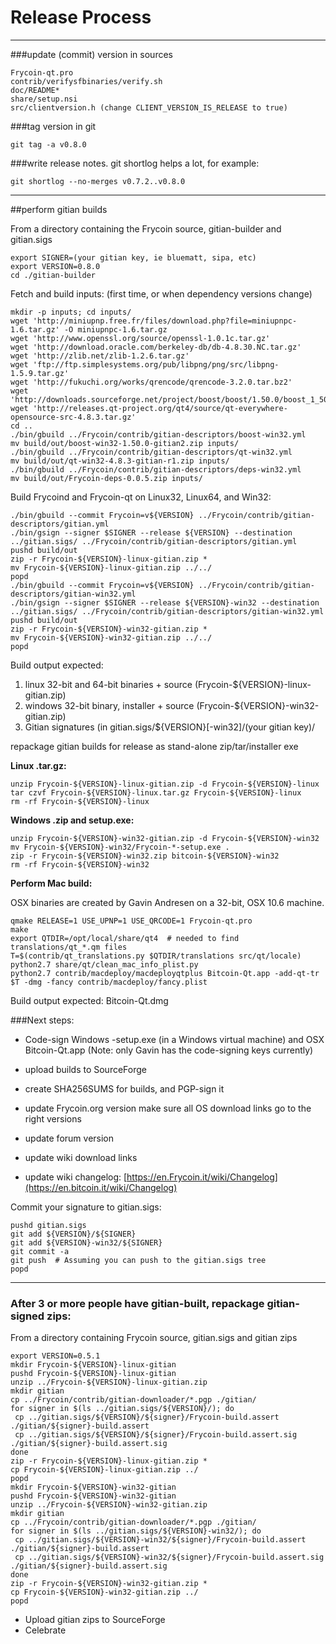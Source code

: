 Release Process
====================

* * *

###update (commit) version in sources


	Frycoin-qt.pro
	contrib/verifysfbinaries/verify.sh
	doc/README*
	share/setup.nsi
	src/clientversion.h (change CLIENT_VERSION_IS_RELEASE to true)

###tag version in git

	git tag -a v0.8.0

###write release notes. git shortlog helps a lot, for example:

	git shortlog --no-merges v0.7.2..v0.8.0

* * *

##perform gitian builds

 From a directory containing the Frycoin source, gitian-builder and gitian.sigs
  
	export SIGNER=(your gitian key, ie bluematt, sipa, etc)
	export VERSION=0.8.0
	cd ./gitian-builder

 Fetch and build inputs: (first time, or when dependency versions change)

	mkdir -p inputs; cd inputs/
	wget 'http://miniupnp.free.fr/files/download.php?file=miniupnpc-1.6.tar.gz' -O miniupnpc-1.6.tar.gz
	wget 'http://www.openssl.org/source/openssl-1.0.1c.tar.gz'
	wget 'http://download.oracle.com/berkeley-db/db-4.8.30.NC.tar.gz'
	wget 'http://zlib.net/zlib-1.2.6.tar.gz'
	wget 'ftp://ftp.simplesystems.org/pub/libpng/png/src/libpng-1.5.9.tar.gz'
	wget 'http://fukuchi.org/works/qrencode/qrencode-3.2.0.tar.bz2'
	wget 'http://downloads.sourceforge.net/project/boost/boost/1.50.0/boost_1_50_0.tar.bz2'
	wget 'http://releases.qt-project.org/qt4/source/qt-everywhere-opensource-src-4.8.3.tar.gz'
	cd ..
	./bin/gbuild ../Frycoin/contrib/gitian-descriptors/boost-win32.yml
	mv build/out/boost-win32-1.50.0-gitian2.zip inputs/
	./bin/gbuild ../Frycoin/contrib/gitian-descriptors/qt-win32.yml
	mv build/out/qt-win32-4.8.3-gitian-r1.zip inputs/
	./bin/gbuild ../Frycoin/contrib/gitian-descriptors/deps-win32.yml
	mv build/out/Frycoin-deps-0.0.5.zip inputs/

 Build Frycoind and Frycoin-qt on Linux32, Linux64, and Win32:
  
	./bin/gbuild --commit Frycoin=v${VERSION} ../Frycoin/contrib/gitian-descriptors/gitian.yml
	./bin/gsign --signer $SIGNER --release ${VERSION} --destination ../gitian.sigs/ ../Frycoin/contrib/gitian-descriptors/gitian.yml
	pushd build/out
	zip -r Frycoin-${VERSION}-linux-gitian.zip *
	mv Frycoin-${VERSION}-linux-gitian.zip ../../
	popd
	./bin/gbuild --commit Frycoin=v${VERSION} ../Frycoin/contrib/gitian-descriptors/gitian-win32.yml
	./bin/gsign --signer $SIGNER --release ${VERSION}-win32 --destination ../gitian.sigs/ ../Frycoin/contrib/gitian-descriptors/gitian-win32.yml
	pushd build/out
	zip -r Frycoin-${VERSION}-win32-gitian.zip *
	mv Frycoin-${VERSION}-win32-gitian.zip ../../
	popd

  Build output expected:

  1. linux 32-bit and 64-bit binaries + source (Frycoin-${VERSION}-linux-gitian.zip)
  2. windows 32-bit binary, installer + source (Frycoin-${VERSION}-win32-gitian.zip)
  3. Gitian signatures (in gitian.sigs/${VERSION}[-win32]/(your gitian key)/

repackage gitian builds for release as stand-alone zip/tar/installer exe

**Linux .tar.gz:**

	unzip Frycoin-${VERSION}-linux-gitian.zip -d Frycoin-${VERSION}-linux
	tar czvf Frycoin-${VERSION}-linux.tar.gz Frycoin-${VERSION}-linux
	rm -rf Frycoin-${VERSION}-linux

**Windows .zip and setup.exe:**

	unzip Frycoin-${VERSION}-win32-gitian.zip -d Frycoin-${VERSION}-win32
	mv Frycoin-${VERSION}-win32/Frycoin-*-setup.exe .
	zip -r Frycoin-${VERSION}-win32.zip bitcoin-${VERSION}-win32
	rm -rf Frycoin-${VERSION}-win32

**Perform Mac build:**

  OSX binaries are created by Gavin Andresen on a 32-bit, OSX 10.6 machine.

	qmake RELEASE=1 USE_UPNP=1 USE_QRCODE=1 Frycoin-qt.pro
	make
	export QTDIR=/opt/local/share/qt4  # needed to find translations/qt_*.qm files
	T=$(contrib/qt_translations.py $QTDIR/translations src/qt/locale)
	python2.7 share/qt/clean_mac_info_plist.py
	python2.7 contrib/macdeploy/macdeployqtplus Bitcoin-Qt.app -add-qt-tr $T -dmg -fancy contrib/macdeploy/fancy.plist

 Build output expected: Bitcoin-Qt.dmg

###Next steps:

* Code-sign Windows -setup.exe (in a Windows virtual machine) and
  OSX Bitcoin-Qt.app (Note: only Gavin has the code-signing keys currently)

* upload builds to SourceForge

* create SHA256SUMS for builds, and PGP-sign it

* update Frycoin.org version
  make sure all OS download links go to the right versions

* update forum version

* update wiki download links

* update wiki changelog: [https://en.Frycoin.it/wiki/Changelog](https://en.bitcoin.it/wiki/Changelog)

Commit your signature to gitian.sigs:

	pushd gitian.sigs
	git add ${VERSION}/${SIGNER}
	git add ${VERSION}-win32/${SIGNER}
	git commit -a
	git push  # Assuming you can push to the gitian.sigs tree
	popd

-------------------------------------------------------------------------

### After 3 or more people have gitian-built, repackage gitian-signed zips:

From a directory containing Frycoin source, gitian.sigs and gitian zips

	export VERSION=0.5.1
	mkdir Frycoin-${VERSION}-linux-gitian
	pushd Frycoin-${VERSION}-linux-gitian
	unzip ../Frycoin-${VERSION}-linux-gitian.zip
	mkdir gitian
	cp ../Frycoin/contrib/gitian-downloader/*.pgp ./gitian/
	for signer in $(ls ../gitian.sigs/${VERSION}/); do
	 cp ../gitian.sigs/${VERSION}/${signer}/Frycoin-build.assert ./gitian/${signer}-build.assert
	 cp ../gitian.sigs/${VERSION}/${signer}/Frycoin-build.assert.sig ./gitian/${signer}-build.assert.sig
	done
	zip -r Frycoin-${VERSION}-linux-gitian.zip *
	cp Frycoin-${VERSION}-linux-gitian.zip ../
	popd
	mkdir Frycoin-${VERSION}-win32-gitian
	pushd Frycoin-${VERSION}-win32-gitian
	unzip ../Frycoin-${VERSION}-win32-gitian.zip
	mkdir gitian
	cp ../Frycoin/contrib/gitian-downloader/*.pgp ./gitian/
	for signer in $(ls ../gitian.sigs/${VERSION}-win32/); do
	 cp ../gitian.sigs/${VERSION}-win32/${signer}/Frycoin-build.assert ./gitian/${signer}-build.assert
	 cp ../gitian.sigs/${VERSION}-win32/${signer}/Frycoin-build.assert.sig ./gitian/${signer}-build.assert.sig
	done
	zip -r Frycoin-${VERSION}-win32-gitian.zip *
	cp Frycoin-${VERSION}-win32-gitian.zip ../
	popd

- Upload gitian zips to SourceForge
- Celebrate 
